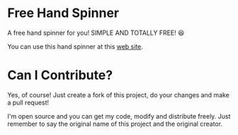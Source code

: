 # Free Hand Spinner

A free hand spinner for you! SIMPLE AND TOTALLY FREE! :laughing:

You can use this hand spinner at this [web site](http://gustavoamorim.xyz/freehandspinner).

# Can I Contribute?

Yes, of course! Just create a fork of this project, do your changes and make a pull request!

I'm open source and you can get my code, modify and distribute freely. Just remember to say the original name of this project and the original creator.
